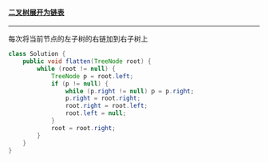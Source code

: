 #### <a href="https://leetcode.cn/problems/flatten-binary-tree-to-linked-list/">二叉树展开为链表</a>

----------------

每次将当前节点的左子树的右链加到右子树上

```java
class Solution {
    public void flatten(TreeNode root) {
        while (root != null) {
            TreeNode p = root.left;
            if (p != null) {
                while (p.right != null) p = p.right;
                p.right = root.right;
                root.right = root.left;
                root.left = null;
            }
            root = root.right;
        }
    }
}
```

